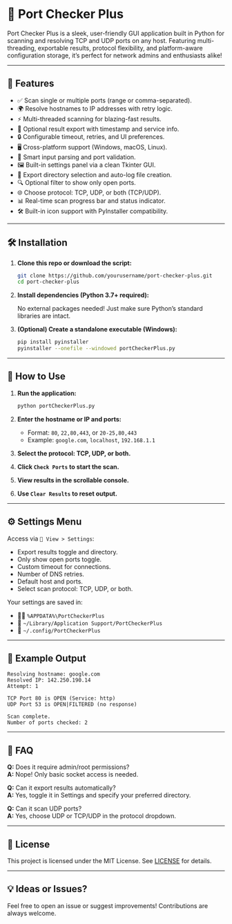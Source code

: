 # 🚀 Port Checker Plus

Port Checker Plus is a sleek, user-friendly GUI application built in Python for scanning and resolving TCP and UDP ports on any host. Featuring multi-threading, exportable results, protocol flexibility, and platform-aware configuration storage, it’s perfect for network admins and enthusiasts alike!

---

## 🎨 Features

- ✅ Scan single or multiple ports (range or comma-separated).
- 🌍 Resolve hostnames to IP addresses with retry logic.
- ⚡ Multi-threaded scanning for blazing-fast results.
- 📂 Optional result export with timestamp and service info.
- 🔒 Configurable timeout, retries, and UI preferences.
- 🖥️ Cross-platform support (Windows, macOS, Linux).
- 🧠 Smart input parsing and port validation.
- 🖼️ Built-in settings panel via a clean Tkinter GUI.
- 📄 Export directory selection and auto-log file creation.
- 🔍 Optional filter to show only open ports.
- 🌐 Choose protocol: TCP, UDP, or both (TCP/UDP).
- 📊 Real-time scan progress bar and status indicator.
- 🛠️ Built-in icon support with PyInstaller compatibility.

---

## 🛠️ Installation

1. **Clone this repo or download the script:**

   ```bash
   git clone https://github.com/yourusername/port-checker-plus.git
   cd port-checker-plus
   ```

2. **Install dependencies (Python 3.7+ required):**

   No external packages needed! Just make sure Python’s standard libraries are intact.

3. **(Optional) Create a standalone executable (Windows):**

   ```bash
   pip install pyinstaller
   pyinstaller --onefile --windowed portCheckerPlus.py
   ```

---

## 🧪 How to Use

1. **Run the application:**

   ```bash
   python portCheckerPlus.py
   ```

2. **Enter the hostname or IP and ports:**

   - Format: `80`, `22,80,443`, or `20-25,80,443`
   - Example: `google.com`, `localhost`, `192.168.1.1`

3. **Select the protocol: TCP, UDP, or both.**
4. **Click `Check Ports` to start the scan.**
5. **View results in the scrollable console.**
6. **Use `Clear Results` to reset output.**

---

## ⚙️ Settings Menu

Access via `🔧 View > Settings`:

- Export results toggle and directory.
- Only show open ports toggle.
- Custom timeout for connections.
- Number of DNS retries.
- Default host and ports.
- Select scan protocol: TCP, UDP, or both.

Your settings are saved in:

- 🫏‍♂️ `%APPDATA%\PortCheckerPlus`
- 🍎 `~/Library/Application Support/PortCheckerPlus`
- 🐙 `~/.config/PortCheckerPlus`

---

## 📝 Example Output

```
Resolving hostname: google.com
Resolved IP: 142.250.190.14
Attempt: 1

TCP Port 80 is OPEN (Service: http)
UDP Port 53 is OPEN|FILTERED (no response)

Scan complete.
Number of ports checked: 2
```

---

## 🤝 FAQ

**Q:** Does it require admin/root permissions?  
**A:** Nope! Only basic socket access is needed.

**Q:** Can it export results automatically?  
**A:** Yes, toggle it in Settings and specify your preferred directory.

**Q:** Can it scan UDP ports?  
**A:** Yes, choose UDP or TCP/UDP in the protocol dropdown.

---

## 📜 License

This project is licensed under the MIT License. See [LICENSE](LICENSE) for details.

---

## 💡 Ideas or Issues?

Feel free to open an issue or suggest improvements! Contributions are always welcome.
